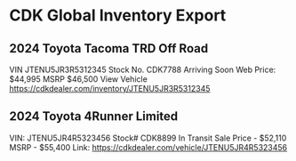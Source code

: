 # CDK Global Inventory Export

## 2024 Toyota Tacoma TRD Off Road
VIN JTENU5JR3R5312345
Stock No. CDK7788
Arriving Soon
Web Price: $44,995
MSRP $46,500
View Vehicle https://cdkdealer.com/inventory/JTENU5JR3R5312345

## 2024 Toyota 4Runner Limited
VIN: JTENU5JR4R5323456
Stock# CDK8899
In Transit
Sale Price - $52,110
MSRP - $55,400
Link: https://cdkdealer.com/vehicle/JTENU5JR4R5323456
